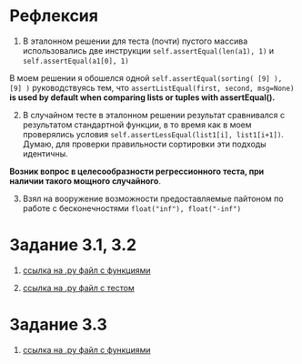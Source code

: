 # Рефлексия
1. В эталонном решении для теста (почти) пустого массива использовались две инструкции `self.assertEqual(len(a1), 1)` и `self.assertEqual(a1[0], 1)`

В моем решении я обошелся одной `self.assertEqual(sorting( [9] ), [9] )` руководствуясь тем, что `assertListEqual(first, second, msg=None)` **is used by default when comparing lists  or tuples with assertEqual().**

2. В случайном тесте в эталонном решении результат сравнивался с результатом стандартной функции, в то время как в моем проверялись условия `self.assertLessEqual(list1[i], list1[i+1])`. Думаю, для проверки правильности сортировки эти подходы идентичны.

**Возник вопрос в целесообразности регрессионного теста, при наличии такого мощного случайного**.

3. Взял на вооружение возможности предоставляемые пайтоном по работе с бесконечностями `float("inf"), float("-inf")`


# Задание 3.1, 3.2
1. [ссылка на .py файл c функциями](files_exec.py)

2. [ссылка на .py файл c тестом](test_files_exec.py) 

# Задание 3.3

1. [ссылка на .py файл c функциями](files_exec2.py)


